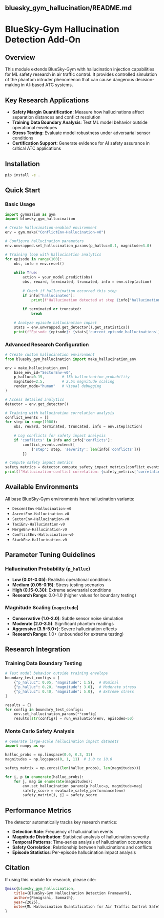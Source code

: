 
## bluesky_gym_hallucination/README.md

# BlueSky-Gym Hallucination Detection Add-On

## Overview

This module extends BlueSky-Gym with hallucination injection capabilities for ML safety research in air traffic control. It provides controlled simulation of the phantom intruder phenomenon that can cause dangerous decision-making in AI-based ATC systems.

## Key Research Applications

- **Safety Margin Quantification**: Measure how hallucinations affect separation distances and conflict resolution
- **Training Data Boundary Analysis**: Test ML model behavior outside operational envelopes  
- **Stress Testing**: Evaluate model robustness under adversarial sensor conditions
- **Certification Support**: Generate evidence for AI safety assurance in critical ATC applications

## Installation

```bash
pip install -e .
```

## Quick Start

### Basic Usage

```python
import gymnasium as gym
import bluesky_gym_hallucination

# Create hallucination-enabled environment
env = gym.make("ConflictEnv-Hallucination-v0")

# Configure hallucination parameters
env.unwrapped.set_hallucination_params(p_halluc=0.1, magnitude=3.0)

# Training loop with hallucination analytics
for episode in range(100):
    obs, info = env.reset()
    
    while True:
        action = your_model.predict(obs)
        obs, reward, terminated, truncated, info = env.step(action)
        
        # Check if hallucination occurred this step
        if info["hallucinated"]:
            print(f"Hallucination detected at step {info['hallucination_stats']['total_steps']}")
        
        if terminated or truncated:
            break
    
    # Analyze episode hallucination impact
    stats = env.unwrapped.get_detector().get_statistics()
    print(f"Episode {episode}: {stats['current_episode_hallucinations']} hallucinations")
```

### Advanced Research Configuration

```python
# Create custom hallucination environment
from bluesky_gym_hallucination import make_hallucination_env

env = make_hallucination_env(
    base_env_id="SectorEnv-v0",
    p_halluc=0.15,        # 15% hallucination probability
    magnitude=2.5,        # 2.5x magnitude scaling
    render_mode="human"   # Visual debugging
)

# Access detailed analytics
detector = env.get_detector()

# Training with hallucination correlation analysis
conflict_events = []
for step in range(1000):
    obs, reward, terminated, truncated, info = env.step(action)
    
    # Log conflicts for safety impact analysis
    if 'conflicts' in info and info['conflicts']:
        conflict_events.extend([
            {'step': step, 'severity': len(info['conflicts'])}
        ])

# Compute safety impact metrics
safety_metrics = detector.compute_safety_impact_metrics(conflict_events)
print(f"Hallucination-conflict correlation: {safety_metrics['correlation']:.3f}")
```

## Available Environments

All base BlueSky-Gym environments have hallucination variants:

- `DescentEnv-Hallucination-v0`
- `AscentEnv-Hallucination-v0`
- `SectorEnv-Hallucination-v0`
- `TaxiEnv-Hallucination-v0`
- `MergeEnv-Hallucination-v0`
- `ConflictEnv-Hallucination-v0`
- `StackEnv-Hallucination-v0`

## Parameter Tuning Guidelines

### Hallucination Probability (`p_halluc`)
- **Low (0.01-0.05)**: Realistic operational conditions
- **Medium (0.05-0.15)**: Stress testing scenarios  
- **High (0.15-0.30)**: Extreme adversarial conditions
- **Research Range**: 0.0-1.0 (higher values for boundary testing)

### Magnitude Scaling (`magnitude`)
- **Conservative (1.0-2.0)**: Subtle sensor noise simulation
- **Moderate (2.0-3.5)**: Significant phantom readings
- **Aggressive (3.5-5.0+)**: Severe hallucination effects
- **Research Range**: 1.0+ (unbounded for extreme testing)

## Research Integration

### Training Data Boundary Testing

```python
# Test model behavior outside training envelope
boundary_test_configs = [
    {"p_halluc": 0.05, "magnitude": 1.5},  # Nominal
    {"p_halluc": 0.20, "magnitude": 3.0},  # Moderate stress
    {"p_halluc": 0.40, "magnitude": 5.0},  # Extreme stress
]

results = {}
for config in boundary_test_configs:
    env.set_hallucination_params(**config)
    results[str(config)] = run_evaluation(env, episodes=50)
```

### Monte Carlo Safety Analysis

```python
# Generate large-scale hallucination impact datasets
import numpy as np

halluc_probs = np.linspace(0.0, 0.3, 31)
magnitudes = np.logspace(0, 1, 11)  # 1.0 to 10.0

safety_matrix = np.zeros((len(halluc_probs), len(magnitudes)))

for i, p in enumerate(halluc_probs):
    for j, mag in enumerate(magnitudes):
        env.set_hallucination_params(p_halluc=p, magnitude=mag)
        safety_score = evaluate_safety_performance(env)
        safety_matrix[i, j] = safety_score
```

## Performance Metrics

The detector automatically tracks key research metrics:

- **Detection Rate**: Frequency of hallucination events
- **Magnitude Distribution**: Statistical analysis of hallucination severity
- **Temporal Patterns**: Time-series analysis of hallucination occurrence
- **Safety Correlation**: Relationship between hallucinations and conflicts
- **Episode Statistics**: Per-episode hallucination impact analysis

## Citation

If using this module for research, please cite:

```bibtex
@misc{bluesky_gym_hallucination,
    title={BlueSky-Gym Hallucination Detection Framework},
    author={Panigrahi, Somnath},
    year={2025},
    note={ML Hallucination Quantification for Air Traffic Control Safety}
}
```